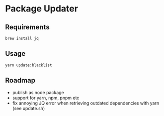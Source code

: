 # Package Updater

## Requirements

`brew install jq`

## Usage

`yarn update:blacklist`

## Roadmap

- publish as node package
- support for yarn, npm, pnpm etc
- fix annoying JQ error when retrieving outdated dependencies with yarn (see update.sh)
